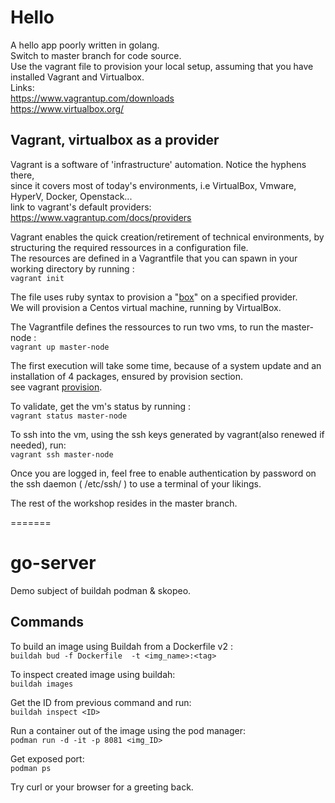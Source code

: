 # Hello 
A hello app poorly written in golang.  
Switch to master branch for code source.  
Use the vagrant file to provision your local setup, 
assuming that you have installed Vagrant and Virtualbox.  
Links:   
https://www.vagrantup.com/downloads  
https://www.virtualbox.org/  
 

## Vagrant, virtualbox as a provider

Vagrant is a software of 'infrastructure' automation. Notice the hyphens there,   
since it covers most of today's environments, i.e VirtualBox, Vmware, HyperV, Docker, Openstack...   
link to vagrant's default providers: https://www.vagrantup.com/docs/providers  
   
Vagrant enables the quick creation/retirement of technical environments, by structuring the required ressources in a configuration file.      
The resources are defined in a Vagrantfile that you can spawn in your working directory by running :   
`vagrant init`  
  
The file uses ruby syntax to provision a "[box](https://app.vagrantup.com/boxes/search)" on a specified provider.  
We will provision a Centos virtual machine, running by VirtualBox.   

The Vagrantfile defines the ressources to run two vms, to run the master-node :   
`vagrant up master-node`   


The first execution will take some time, because of a system update and an installation of 4 packages, ensured by provision section.  
see vagrant [provision](https://www.vagrantup.com/docs/cli/provision).   
   
   
To validate, get the vm's status by running :     
`vagrant status master-node`   

To ssh into the vm, using the ssh keys generated by vagrant(also renewed if needed), run:      
`vagrant ssh master-node`

Once you are logged in, feel free to enable authentication by password on the ssh daemon ( /etc/ssh/ ) to use a terminal of your likings.

The rest of the workshop resides in the master branch. 





=======
# go-server
Demo subject of buildah podman & skopeo.
## Commands
To build an image using Buildah from a Dockerfile v2 :   
`buildah bud -f Dockerfile  -t <img_name>:<tag>`  

To inspect created image using buildah:   
  `buildah images`    

Get the ID from previous command and run:     
`buildah inspect <ID>`

Run a container out of the image using the pod manager:     
`podman run -d -it -p 8081 <img_ID> `  



Get exposed port:    
`podman ps`   

Try curl or your browser for a greeting back.


